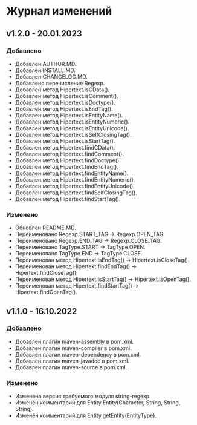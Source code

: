 # Журнал изменений
## v1.2.0 - 20.01.2023
### Добавлено
* Добавлен AUTHOR.MD.
* Добавлен INSTALL.MD.
* Добавлен CHANGELOG.MD.
* Добавлено перечисление Regexp.
* Добавлен метод Hipertext.isCData().
* Добавлен метод Hipertext.isComment().
* Добавлен метод Hipertext.isDoctype().
* Добавлен метод Hipertext.isEndTag().
* Добавлен метод Hipertext.isEntityName().
* Добавлен метод Hipertext.isEntityNumeric().
* Добавлен метод Hipertext.isEntityUnicode().
* Добавлен метод Hipertext.isSelfClosingTag().
* Добавлен метод Hipertext.isStartTag().
* Добавлен метод Hipertext.findCData().
* Добавлен метод Hipertext.findComment().
* Добавлен метод Hipertext.findDoctype().
* Добавлен метод Hipertext.findEndTag().
* Добавлен метод Hipertext.findEntityName().
* Добавлен метод Hipertext.findEntityNumeric().
* Добавлен метод Hipertext.findEntityUnicode().
* Добавлен метод Hipertext.findSelfClosingTag().
* Добавлен метод Hipertext.findStartTag().

### Изменено
* Обновлён README.MD.
* Переименовано Regexp.START_TAG -> Regexp.OPEN_TAG.
* Переименовано Regexp.END_TAG -> Regexp.CLOSE_TAG.
* Переименовано TagType.START -> TagType.OPEN.
* Переименовано TagType.END -> TagType.CLOSE.
* Переименован метод Hipertext.isEndTag() -> Hipertext.isCloseTag().
* Переименован метод Hipertext.findEndTag() -> Hipertext.findCloseTag().
* Переименован метод Hipertext.isStartTag() -> Hipertext.isOpenTag().
* Переименован метод Hipertext.findStartTag() -> Hipertext.findOpenTag().

## v1.1.0 - 16.10.2022
### Добавлено
* Добавлен плагин maven-assembly в pom.xml.
* Добавлен плагин maven-compiler в pom.xml.
* Добавлен плагин maven-dependency в pom.xml.
* Добавлен плагин maven-javadoc в pom.xml.
* Добавлен плагин maven-source в pom.xml.

### Изменено
* Изменена версия требуемого модуля string-regexp.
* Изменён комментарий для Entity.Entity(Character, String, String, String).
* Изменён комментарий для Entity.getEntity(EntityType).
